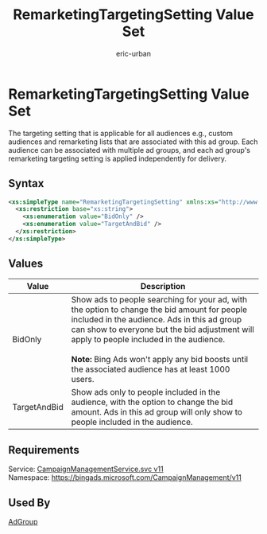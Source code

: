 ﻿---
title: RemarketingTargetingSetting Value Set
ms.service: bing-ads-campaign-management-service
ms.topic: article
author: eric-urban
ms.author: eur
description: The targeting setting that is applicable for all audiences e.g., custom audiences and remarketing lists that are associated with this ad group.
---
# RemarketingTargetingSetting Value Set
The targeting setting that is applicable for all audiences e.g., custom audiences and remarketing lists that are associated with this ad group. Each audience can be associated with multiple ad groups, and each ad group's remarketing targeting setting is applied independently for delivery. 

## Syntax
```xml
<xs:simpleType name="RemarketingTargetingSetting" xmlns:xs="http://www.w3.org/2001/XMLSchema">
  <xs:restriction base="xs:string">
    <xs:enumeration value="BidOnly" />
    <xs:enumeration value="TargetAndBid" />
  </xs:restriction>
</xs:simpleType>
```

## <a name="values"></a>Values

|Value|Description|
|-----------|---------------|
|<a name="bidonly"></a>BidOnly|Show ads to people searching for your ad, with the option to change the bid amount for people included in the audience. Ads in this ad group can show to everyone but the bid adjustment will apply to people included in the audience.<br/><br/>**Note:** Bing Ads won't apply any bid boosts until the associated audience has at least 1000 users.|
|<a name="targetandbid"></a>TargetAndBid|Show ads only to people included in the audience, with the option to change the bid amount. Ads in this ad group will only show to people included in the audience.|

## Requirements
Service: [CampaignManagementService.svc v11](https://campaign.api.bingads.microsoft.com/Api/Advertiser/CampaignManagement/v11/CampaignManagementService.svc)  
Namespace: https://bingads.microsoft.com/CampaignManagement/v11  

## Used By
[AdGroup](adgroup.md)  
